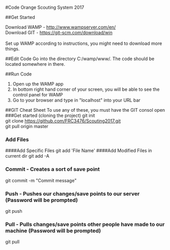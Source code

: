 #Code Orange Scouting System 2017

##Get Started

Download WAMP - http://www.wampserver.com/en/
<br>
Download GIT - https://git-scm.com/download/win
<br> <br>
Set up WAMP according to instructions, you might need to download more things. 

##Edit Code
Go into the directory C:/wamp/www/. The code should be located somewhere in there.

##Run Code

1. Open up the WAMP app
2.  In bottom right hand corner of your screen, you will be able to see the control panel for WAMP
3.  Go to your browser and type in "localhost" into your URL bar


##GIT Cheat Sheet
To use any of these, you must have the GIT consol open
###Get started (cloning the project)
git init
<br>
git clone https://github.com/FRC3476/Scouting2017.git
<br>
git pull origin master

### Add Files 
####Add Specific Files
git add 'File Name'
####Add Modified Files in current dir
git add -A

### Commit - Creates a sort of save point 
git commit -m "Commit message"

### Push - Pushes our changes/save points to our server (Password will be prompted)
git push

### Pull - Pulls changes/save points other people have made to our machine (Password will be prompted)

git pull

